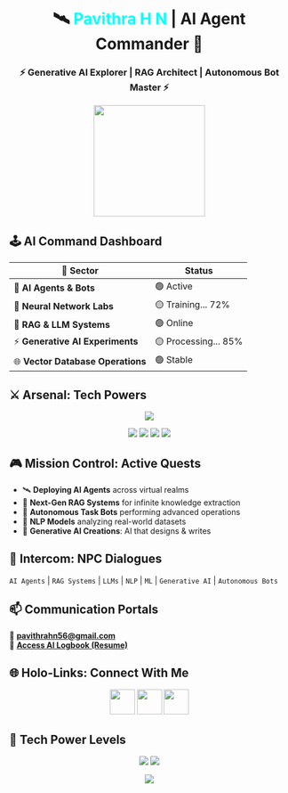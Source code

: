 <!-- 🛸 CYBERPUNK AI COMMAND CENTER: PAVITHRA H N -->

<h1 align="center">🛰️ <span style="color:#00FFFF;">Pavithra H N</span> | AI Agent Commander 👾</h1>
<h3 align="center">⚡ Generative AI Explorer | RAG Architect | Autonomous Bot Master ⚡</h3>

<p align="center">
  <img src="https://media.giphy.com/media/L95W4wv8nnb9K/giphy.gif" width="200"/>
</p>


## 🕹️ AI Command Dashboard

| 🧭 Sector | Status |
|-----------|--------|
| 🤖 **AI Agents & Bots** | 🟢 Active |
| 🧠 **Neural Network Labs** | 🟡 Training... 72% |
| 🔗 **RAG & LLM Systems** | 🟢 Online |
| ⚡ **Generative AI Experiments** | 🟡 Processing... 85% |
| 🌐 **Vector Database Operations** | 🟢 Stable |



## ⚔️ Arsenal: Tech Powers

<p align="center">
  <img src="https://skillicons.dev/icons?i=python,tensorflow,pytorch,flask,langchain,huggingface,docker,git,html,css,js,mysql,opencv,vscode" />
</p>

<p align="center">
  <img src="https://img.shields.io/badge/Agent_Master-🤖_Autonomous_Bots|Task_Decomposition-red?style=for-the-badge"/>
  <img src="https://img.shields.io/badge/RAG_Commander-⚡_LangChain|LLMs|Chroma-orange?style=for-the-badge"/>
  <img src="https://img.shields.io/badge/Neural_Wizard-🧠_NLP|Generative_AI-blueviolet?style=for-the-badge"/>
  <img src="https://img.shields.io/badge/Data_Tamer-📊_Pandas|Scikit--learn|Seaborn-green?style=for-the-badge"/>
</p>



## 🎮 Mission Control: Active Quests

- 🛰️ **Deploying AI Agents** across virtual realms  
- 🔧 **Next-Gen RAG Systems** for infinite knowledge extraction  
- 🤖 **Autonomous Task Bots** performing advanced operations  
- 🧠 **NLP Models** analyzing real-world datasets  
- 🌌 **Generative AI Creations**: AI that designs & writes  



## 💬 Intercom: NPC Dialogues

`AI Agents` | `RAG Systems` | `LLMs` | `NLP` | `ML` | `Generative AI` | `Autonomous Bots`



## 📫 Communication Portals

📩 **pavithrahn56@gmail.com**  
📜 [**Access AI Logbook (Resume)**](https://drive.google.com/file/d/1bUaXqcnPiJ6ODxb9lBNGTRKlG_xJY_po/view?usp=drivesdk)



## 🌐 Holo-Links: Connect With Me

<p align="center">
  <a href="https://linkedin.com/in/pavithrahn56" target="_blank"><img src="https://skillicons.dev/icons?i=linkedin" width="45"/></a>
  <a href="https://kaggle.com/pavithrahn" target="_blank"><img src="https://cdn.jsdelivr.net/gh/devicons/devicon/icons/kaggle/kaggle-original.svg" width="45"/></a>
  <a href="https://courses.cognitiveclass.ai/u/pavithrahn56" target="_blank"><img src="https://upload.wikimedia.org/wikipedia/commons/5/51/IBM_logo.svg" width="45"/></a>
</p>



## 🔮 Tech Power Levels

<p align="center">
  <img src="https://github-readme-stats.vercel.app/api/top-langs/?username=pavithra-hn&layout=compact&theme=radical&hide_border=true&bg_color=000000&title_color=00FFFF" />
  <img src="https://github-readme-streak-stats.herokuapp.com/?user=pavithra-hn&theme=tokyonight&hide_border=true&background=000000" />
</p>



<p align="center">
  <img src="https://readme-typing-svg.herokuapp.com?font=Orbitron&size=25&color=00FFFF&center=true&vCenter=true&width=700&lines=🛰️+Booting+AI+Agents...;⚡+Training+Neural+Networks...;🤖+Deploying+RAG+Systems...;🔥+Keep+Hacking,+Keep+Building,+Keep+Leveling!" />
</p>

